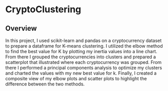 # CryptoClustering

## Overview

In this project, I used scikit-learn and pandas on a cryptocurrency dataset to prepare a dataframe for K-means clustering. I utilized the elbow method to find the best value for K by plotting my inertia values into a line chart. From there I grouped the cryptocurrencies into clusters and prepared a scatterplot that illustrated where each cryptocurrency was grouped. From there I performed a principal components analysis to optimize my clusters and charted the values with my new best value for k. Finally, I created a composite view of my elbow plots and scatter plots to highlight the difference between the two methods.
